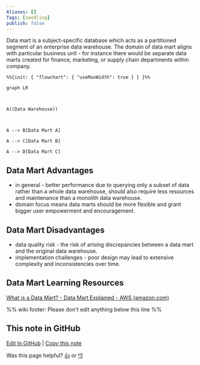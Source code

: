 ```yaml
---
Aliases: []
Tags: [seedling]
publish: false
---
```


Data mart is a subject-specific database which acts as a partitioned segment of an enterprise data warehouse. The domain of data mart aligns with particular business unit - for instance there would be separate data marts created for finance, marketing, or supply chain departments within company.
```mermaid
%%{init: { "flowchart": { "useMaxWidth": true } } }%%

graph LR

  

A((Data Warehouse))

  

A --> B[Data Mart A]

A --> C[Data Mart B]

A --> D[Data Mart C]
```

## Data Mart Advantages

- in general - better performance due to querying only a subset of data rather than a whole data warehouse, should also require less resources and maintenance than a monolith data warehouse.
- domain focus means data marts should be more flexible and grant bigger user empowerment and encouragement.
## Data Mart Disadvantages

- data quality risk - the risk of arising discrepancies between a data mart and the original data warehouse.
- implementation challenges - poor design may lead to extensive complexity and inconsistencies over time.
## Data Mart Learning Resources
[What is a Data Mart? - Data Mart Explained - AWS (amazon.com)](https://aws.amazon.com/what-is/data-mart/)

%% wiki footer: Please don't edit anything below this line %%
## This note in GitHub

<span class="git-footer">[Edit In GitHub](https://github.dev/data-engineering-community/data-engineering-wiki/blob/main/Concepts/{{title}}.md "git-hub-edit-note") | [Copy this note](https://raw.githubusercontent.com/data-engineering-community/data-engineering-wiki/main/Concepts/{{title}}.md "git-hub-copy-note")</span>

<span class="git-footer">Was this page helpful?
[👍](https://tally.so/r/mOaxjk?rating=Yes&url=https://dataengineering.wiki/Concepts/{{title}}) or [👎](https://tally.so/r/mOaxjk?rating=No&url=https://dataengineering.wiki/Concepts/{{title}})</span>
